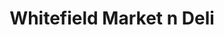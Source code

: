 ---
title: "Whitefield Market n Deli"
url: /whitefield/whitefield-market-n-deli/
shop: Supermarkt
---